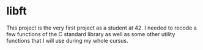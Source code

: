 # libft

This project is the very first project as a student at 42. I needed to recode a few functions of the C standard library as well as some other utility functions that I will use during my whole cursus.
